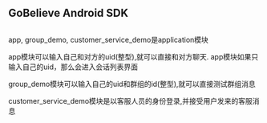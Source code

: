 GoBelieve Android SDK
-------------------

##
app, group_demo, customer_service_demo是application模块

app模块可以输入自己和对方的uid(整型),就可以直接和对方聊天.
app模块如果只输入自己的uid，那么会进入会话列表界面

group_demo模块可以输入自己的uid和群组的id(整型),就可以直接测试群组消息

customer_service_demo模块是以客服人员的身份登录,并接受用户发来的客服消息
